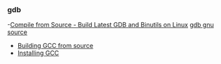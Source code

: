 ### gdb
-[Compile from Source - Build Latest GDB and Binutils on Linux](https://www.youtube.com/watch?v=QFFU1Y8tRV4)
[gdb gnu source](https://sourceware.org/pub/gdb/releases/?C=M;O=D)
- [Building GCC from source](https://medium.com/@darrenjs/building-gcc-from-source-dcc368a3bb70)
- [Installing GCC](https://gcc.gnu.org/wiki/InstallingGCC)